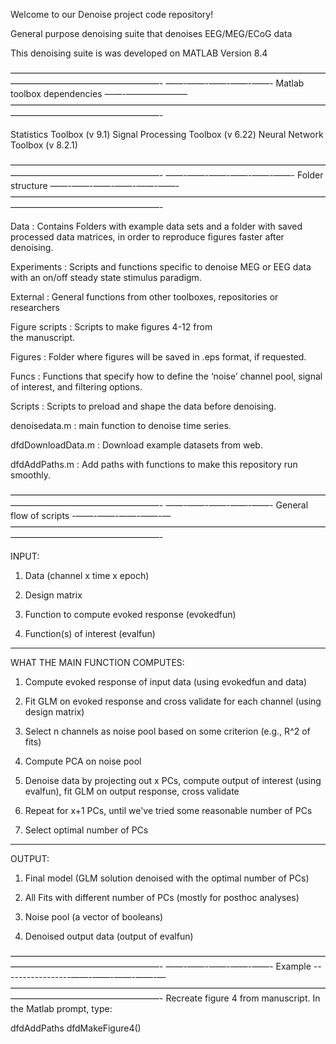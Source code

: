 Welcome to our Denoise project code repository!

General purpose denoising suite that denoises EEG/MEG/ECoG data

This denoising suite is was developed on MATLAB Version 8.4

—————————————————————————————————————————————————————-
——-——-——-——-——- Matlab toolbox dependencies ——-———————
—————————————————————————————————————————————————————-

Statistics Toolbox (v 9.1)
Signal Processing Toolbox (v 6.22)
Neural Network Toolbox (v 8.2.1)

—————————————————————————————————————————————————————-
——-——-——-——-——-——- Folder structure ——-——-——-——-——-——-
—————————————————————————————————————————————————————-

Data 		: Contains Folders with example data 
		sets and a folder with saved processed 
		data matrices, in order to reproduce 
		figures faster after denoising.

Experiments 	: Scripts and functions specific to 
		denoise MEG or EEG data with an on/off
		steady state stimulus paradigm.

External 	: General functions from other 
		toolboxes, repositories or researchers 

Figure scripts 	: Scripts to make figures 4-12 from  
		the manuscript.

Figures		: Folder where figures will be saved
		in .eps format, if requested.

Funcs		: Functions that specify how to define
		the ‘noise’ channel pool, signal of 
		interest, and filtering options.

Scripts		: Scripts to preload and shape the 
		data before denoising.

denoisedata.m	: main function to denoise time series.

dfdDownloadData.m : Download example datasets from web.

dfdAddPaths.m	: Add paths with functions to make 
		this repository run smoothly.


—————————————————————————————————————————————————————-
——-——-——-——-——- General flow of scripts -——-——-——-——-—
—————————————————————————————————————————————————————-

INPUT:

1) Data (channel x time x epoch)

2) Design matrix

3) Function to compute evoked response (evokedfun)

4) Function(s) of interest (evalfun)

---
WHAT THE MAIN FUNCTION COMPUTES:

1) Compute evoked response of input data (using evokedfun and data)

2) Fit GLM on evoked response and cross validate for each channel (using design matrix)

3) Select n channels as noise pool based on some criterion (e.g., R^2 of fits)

4) Compute PCA on noise pool

5) Denoise data by projecting out x PCs, compute output of interest (using evalfun), fit GLM on output response, cross validate

6) Repeat for x+1 PCs, until we've tried some reasonable number of PCs

7) Select optimal number of PCs

---
OUTPUT:

1) Final model (GLM solution denoised with the optimal number of PCs)

2) All Fits with different number of PCs (mostly for posthoc analyses)

3) Noise pool (a vector of booleans)

4) Denoised output data (output of evalfun)

—————————————————————————————————————————————————————-
——-——-——-——-——- Example -----------------——-——-——-——-—
—————————————————————————————————————————————————————-
Recreate figure 4 from manuscript. In the Matlab prompt, type:

dfdAddPaths
dfdMakeFigure4()

